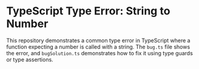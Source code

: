 # TypeScript Type Error: String to Number

This repository demonstrates a common type error in TypeScript where a function expecting a number is called with a string.  The `bug.ts` file shows the error, and `bugSolution.ts` demonstrates how to fix it using type guards or type assertions.